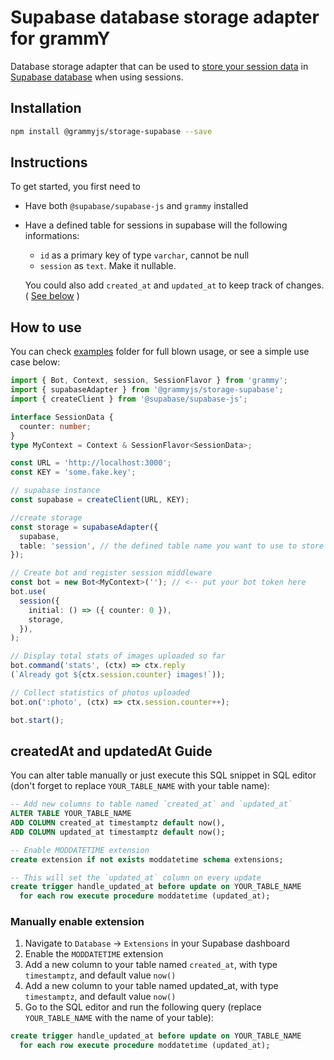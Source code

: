 # Supabase database storage adapter for grammY

Database storage adapter that can be used to [store your session data](https://grammy.dev/plugins/session.html) in [Supabase database](https://supabase.io/docs/guides/database) when using sessions.

## Installation

```bash
npm install @grammyjs/storage-supabase --save
```

## Instructions

To get started, you first need to

- Have both `@supabase/supabase-js` and `grammy` installed
- Have a defined table for sessions in supabase will the following informations:
  - `id` as a primary key of type `varchar`, cannot be null
  - `session` as `text`. Make it nullable.

  You could also add `created_at` and `updated_at` to keep track of changes. ( [See below](#createdat-and-updatedat-guide) )

## How to use

You can check [examples](https://github.com/grammyjs/storages/tree/main/packages/supabase/examples) folder for full blown usage, or see a simple use case below:

```ts
import { Bot, Context, session, SessionFlavor } from 'grammy';
import { supabaseAdapter } from '@grammyjs/storage-supabase';
import { createClient } from '@supabase/supabase-js';

interface SessionData {
  counter: number;
}
type MyContext = Context & SessionFlavor<SessionData>;

const URL = 'http://localhost:3000';
const KEY = 'some.fake.key';

// supabase instance
const supabase = createClient(URL, KEY);

//create storage
const storage = supabaseAdapter({
  supabase,
  table: 'session', // the defined table name you want to use to store your session
});

// Create bot and register session middleware
const bot = new Bot<MyContext>(''); // <-- put your bot token here
bot.use(
  session({
    initial: () => ({ counter: 0 }),
    storage,
  }),
);

// Display total stats of images uploaded so far
bot.command('stats', (ctx) => ctx.reply
(`Already got ${ctx.session.counter} images!`));

// Collect statistics of photos uploaded
bot.on(':photo', (ctx) => ctx.session.counter++);

bot.start();
```

## createdAt and updatedAt Guide

You can alter table manually or just execute this SQL snippet in SQL editor (don't forget to replace `YOUR_TABLE_NAME` with your table name):

```sql
-- Add new columns to table named `created_at` and `updated_at`
ALTER TABLE YOUR_TABLE_NAME
ADD COLUMN created_at timestamptz default now(),
ADD COLUMN updated_at timestamptz default now();

-- Enable MODDATETIME extension
create extension if not exists moddatetime schema extensions;

-- This will set the `updated_at` column on every update
create trigger handle_updated_at before update on YOUR_TABLE_NAME
  for each row execute procedure moddatetime (updated_at);
```

### Manually enable extension

1. Navigate to `Database` -> `Extensions` in your Supabase dashboard
2. Enable the `MODDATETIME` extension
3. Add a new column to your table named `created_at`, with type `timestamptz`, and default value `now()`
4. Add a new column to your table named updated_at, with type `timestamptz`, and default value `now()`
5. Go to the SQL editor and run the following query (replace `YOUR_TABLE_NAME` with the name of your table):

```sql
create trigger handle_updated_at before update on YOUR_TABLE_NAME
  for each row execute procedure moddatetime (updated_at);
```
